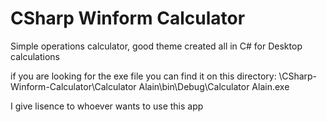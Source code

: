 # CSharp Winform Calculator
 Simple operations calculator, good theme created all in C# for Desktop calculations

 if you are looking for the exe file
 you can find it on this directory: \CSharp-Winform-Calculator\Calculator Alain\bin\Debug\Calculator Alain.exe

 I give lisence to whoever wants to use this app
 

